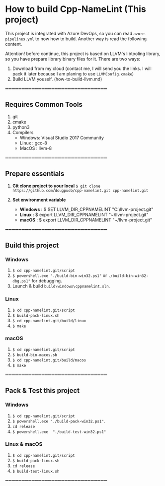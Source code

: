 # How to build Cpp-NameLint (This project)

This project is integrated with Azure DevOps, so you can read `azure-pipelines.yml` to now how to build. Another way is read the following content.

Attention! before continue, this project is based on LLVM's libtooling library, so you have prepare library binary files for it. There are two ways:
1. Download from my cloud (contact me, I will send you the links. I will pack it later because I am planing to use `LLVMConfig.cmake`)
2. Build LLVM youself. (how-to-build-llvm.md)
 
➖➖➖➖➖➖➖➖➖➖➖➖➖➖➖➖➖➖➖➖➖➖➖➖➖➖➖➖➖➖➖
## Requires Common Tools

1. git
2. cmake
3. python3
4. Compilers
    - Windows: Visual Studio 2017 Community
    - Linux : gcc-8
    - MacOS : llvm-8

➖➖➖➖➖➖➖➖➖➖➖➖➖➖➖➖➖➖➖➖➖➖➖➖➖➖➖➖➖➖➖
## Prepare essentials

1. **Git clone project to your local**
`$ git clone https://github.com/dougpuob/cpp-namelint.git cpp-namelint.git`

2. **Set environment variable**  
   - **Windows** : $ SET LLVM_DIR_CPPNAMELINT    "C:\llvm-project.git"
   - **Linux**   : $ export LLVM_DIR_CPPNAMELINT "~/llvm-project.git"
   - **macOS**   : $ export LLVM_DIR_CPPNAMELINT "~/llvm-project.git"

➖➖➖➖➖➖➖➖➖➖➖➖➖➖➖➖➖➖➖➖➖➖➖➖➖➖➖➖➖➖➖
## Build this project
### Windows
   1. `$ cd cpp-namelint.git/script`  
   1. `$ powershell.exe "./build-bin-win32.ps1"` or `./build-bin-win32-dbg.ps1"` for debugging.  
   1. Launch & build `build\windows\cppnamelint.sln`.

### Linux
   1. `$ cd cpp-namelint.git/script`  
   1. `$ build-pack-linux.sh`
   1. `$ cd cpp-namelint.git/build/linux`
   1. `$ make`

### macOS
   1. `$ cd cpp-namelint.git/script`  
   1. `$ build-bin-macos.sh`
   1. `$ cd cpp-namelint.git/build/macos`
   1. `$ make`

➖➖➖➖➖➖➖➖➖➖➖➖➖➖➖➖➖➖➖➖➖➖➖➖➖➖➖➖➖➖➖
## Pack & Test this project
### Windows
   1. `$ cd cpp-namelint.git/script`  
   1. `$ powershell.exe "./build-pack-win32.ps1"`.  
   1. `cd release`
   1. `$ powershell.exe  "./build-test-win32.ps1"`

### Linux & macOS
   1. `$ cd cpp-namelint.git/script`  
   1. `$ build-pack-linux.sh`
   1. `cd release`
   1. `$ build-test-linux.sh`
   
➖➖➖➖➖➖➖➖➖➖➖➖➖➖➖➖➖➖➖➖➖➖➖➖➖➖➖➖➖➖➖
